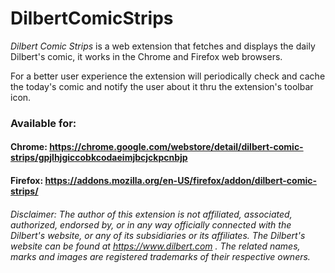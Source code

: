 # DilbertComicStrips
_Dilbert Comic Strips_ is a web extension that fetches and displays the daily Dilbert's comic, it works in the Chrome and Firefox web browsers.

For a better user experience the extension will periodically check and cache the today's comic and notify the user about it thru the extension's toolbar icon.
 
### Available for:

#### Chrome: https://chrome.google.com/webstore/detail/dilbert-comic-strips/gpjlhjgiccobkcodaeimjbcjckpcnbjp
#### Firefox: https://addons.mozilla.org/en-US/firefox/addon/dilbert-comic-strips/

###### Disclaimer: The author of this extension is not affiliated, associated, authorized, endorsed by, or in any way officially connected with the Dilbert's website, or any of its subsidiaries or its affiliates. The Dilbert's website can be found at https://www.dilbert.com . The related names, marks and images are registered trademarks of their respective owners.
